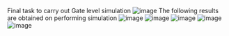 Final task to carry out Gate level simulation
![image](https://github.com/HemaPriyaMudium/VSDSquadron-mini/assets/160724714/e09df1cf-4534-4b63-98f8-36c9327126cc)
The following results are obtained on performing simulation
![image](https://github.com/HemaPriyaMudium/VSDSquadron-mini/assets/160724714/7f34835f-2591-4ff6-9d5b-938fd93de982)
![image](https://github.com/HemaPriyaMudium/VSDSquadron-mini/assets/160724714/6ed54a39-5c8c-4c91-8bf8-04ed028c07d9)
![image](https://github.com/HemaPriyaMudium/VSDSquadron-mini/assets/160724714/fd519811-01ba-4c03-8937-104333d15490)
![image](https://github.com/HemaPriyaMudium/VSDSquadron-mini/assets/160724714/166ecfd1-7704-49a4-b4b4-9483e9067433)
![image](https://github.com/HemaPriyaMudium/VSDSquadron-mini/assets/160724714/a3b0b3d5-a09b-4c76-977d-dd4841eaa8c4)
